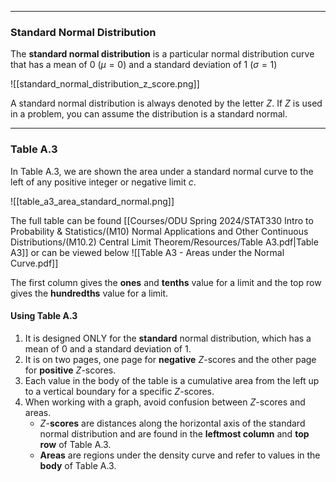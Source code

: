 - - -
### Standard Normal Distribution
The **standard normal distribution** is a particular normal distribution curve that has a mean of 0 ($\mu = 0$) and a standard deviation of 1 ($\sigma = 1$)

![[standard_normal_distribution_z_score.png]]

A standard normal distribution is always denoted by the letter $Z$. If $Z$ is used in a problem, you can assume the distribution is a standard normal.

- - -
### Table A.3
In Table A.3, we are shown the area under a standard normal curve to the left of any positive integer or negative limit $c$.

![[table_a3_area_standard_normal.png]]

The full table can be found [[Courses/ODU Spring 2024/STAT330 Intro to Probability & Statistics/(M10) Normal Applications and Other Continuous Distributions/(M10.2) Central Limit Theorem/Resources/Table A3.pdf|Table A3]] or can be viewed below
![[Table A3 - Areas under the Normal Curve.pdf]]

The first column gives the **ones** and **tenths** value for a limit and the top row gives the **hundredths** value for a limit.

#### Using Table A.3
1. It is designed ONLY for the **standard** normal distribution, which has a mean of 0 and a standard deviation of 1.
2. It is on two pages, one page for **negative** $Z$-scores and the other page for **positive** $Z$-scores.
3. Each value in the body of the table is a cumulative area from the left up to a vertical boundary for a specific $Z$-scores.
4. When working with a graph, avoid confusion between $Z$-scores and areas.
	- $Z$-**scores** are distances along the horizontal axis of the standard normal distribution and are found in the **leftmost column** and **top row** of Table A.3.
	- **Areas** are regions under the density curve and refer to values in the **body** of Table A.3.
